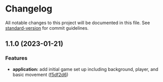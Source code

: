 # Changelog

All notable changes to this project will be documented in this file. See [standard-version](https://github.com/conventional-changelog/standard-version) for commit guidelines.

## 1.1.0 (2023-01-21)


### Features

* **application:** add initial game set up including background, player, and basic movement ([f5df2d6](https://github.com/esaldivar/GamePortfolioSite/commit/f5df2d6efd031943b14d03e009d456ca53c69a70))
